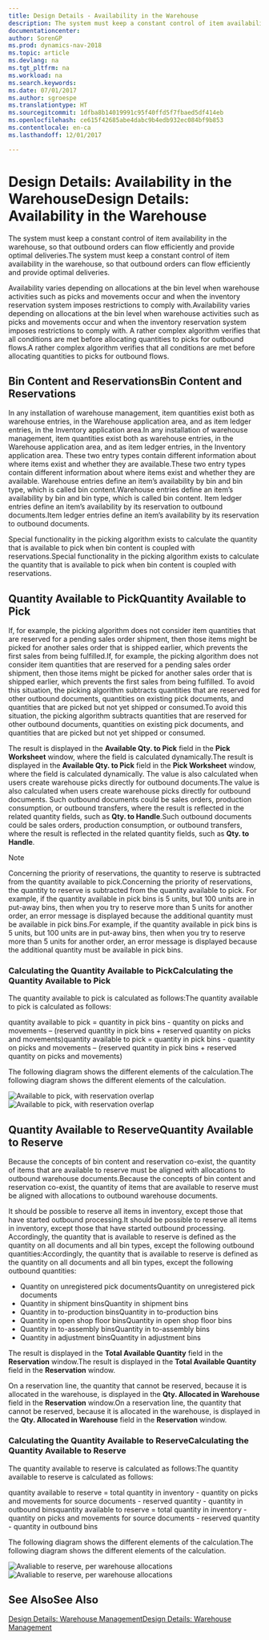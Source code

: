 ```yaml
---
title: Design Details - Availability in the Warehouse
description: The system must keep a constant control of item availability in the warehouse, so that outbound orders can flow efficiently and provide optimal deliveries.
documentationcenter: 
author: SorenGP
ms.prod: dynamics-nav-2018
ms.topic: article
ms.devlang: na
ms.tgt_pltfrm: na
ms.workload: na
ms.search.keywords: 
ms.date: 07/01/2017
ms.author: sgroespe
ms.translationtype: HT
ms.sourcegitcommit: 1dfba8b14019991c95f40ffd5f7fbaed5df414eb
ms.openlocfilehash: ce615f42685abe4dabc9b4edb932ec084bf9b853
ms.contentlocale: en-ca
ms.lasthandoff: 12/01/2017

---
```

# <a name="design-details-availability-in-the-warehouse"></a><span data-ttu-id="12dc9-103">Design Details: Availability in the Warehouse</span><span class="sxs-lookup"><span data-stu-id="12dc9-103">Design Details: Availability in the Warehouse</span></span>
<span data-ttu-id="12dc9-104">The system must keep a constant control of item availability in the warehouse, so that outbound orders can flow efficiently and provide optimal deliveries.</span><span class="sxs-lookup"><span data-stu-id="12dc9-104">The system must keep a constant control of item availability in the warehouse, so that outbound orders can flow efficiently and provide optimal deliveries.</span></span>  

 <span data-ttu-id="12dc9-105">Availability varies depending on allocations at the bin level when warehouse activities such as picks and movements occur and when the inventory reservation system imposes restrictions to comply with.</span><span class="sxs-lookup"><span data-stu-id="12dc9-105">Availability varies depending on allocations at the bin level when warehouse activities such as picks and movements occur and when the inventory reservation system imposes restrictions to comply with.</span></span> <span data-ttu-id="12dc9-106">A rather complex algorithm verifies that all conditions are met before allocating quantities to picks for outbound flows.</span><span class="sxs-lookup"><span data-stu-id="12dc9-106">A rather complex algorithm verifies that all conditions are met before allocating quantities to picks for outbound flows.</span></span>  

## <a name="bin-content-and-reservations"></a><span data-ttu-id="12dc9-107">Bin Content and Reservations</span><span class="sxs-lookup"><span data-stu-id="12dc9-107">Bin Content and Reservations</span></span>  
 <span data-ttu-id="12dc9-108">In any installation of warehouse management, item quantities exist both as warehouse entries, in the Warehouse application area, and as item ledger entries, in the Inventory application area.</span><span class="sxs-lookup"><span data-stu-id="12dc9-108">In any installation of warehouse management, item quantities exist both as warehouse entries, in the Warehouse application area, and as item ledger entries, in the Inventory application area.</span></span> <span data-ttu-id="12dc9-109">These two entry types contain different information about where items exist and whether they are available.</span><span class="sxs-lookup"><span data-stu-id="12dc9-109">These two entry types contain different information about where items exist and whether they are available.</span></span> <span data-ttu-id="12dc9-110">Warehouse entries define an item’s availability by bin and bin type, which is called bin content.</span><span class="sxs-lookup"><span data-stu-id="12dc9-110">Warehouse entries define an item’s availability by bin and bin type, which is called bin content.</span></span> <span data-ttu-id="12dc9-111">Item ledger entries define an item’s availability by its reservation to outbound documents.</span><span class="sxs-lookup"><span data-stu-id="12dc9-111">Item ledger entries define an item’s availability by its reservation to outbound documents.</span></span>  

 <span data-ttu-id="12dc9-112">Special functionality in the picking algorithm exists to calculate the quantity that is available to pick when bin content is coupled with reservations.</span><span class="sxs-lookup"><span data-stu-id="12dc9-112">Special functionality in the picking algorithm exists to calculate the quantity that is available to pick when bin content is coupled with reservations.</span></span>  

## <a name="quantity-available-to-pick"></a><span data-ttu-id="12dc9-113">Quantity Available to Pick</span><span class="sxs-lookup"><span data-stu-id="12dc9-113">Quantity Available to Pick</span></span>  
 <span data-ttu-id="12dc9-114">If, for example, the picking algorithm does not consider item quantities that are reserved for a pending sales order shipment, then those items might be picked for another sales order that is shipped earlier, which prevents the first sales from being fulfilled.</span><span class="sxs-lookup"><span data-stu-id="12dc9-114">If, for example, the picking algorithm does not consider item quantities that are reserved for a pending sales order shipment, then those items might be picked for another sales order that is shipped earlier, which prevents the first sales from being fulfilled.</span></span> <span data-ttu-id="12dc9-115">To avoid this situation, the picking algorithm subtracts quantities that are reserved for other outbound documents, quantities on existing pick documents, and quantities that are picked but not yet shipped or consumed.</span><span class="sxs-lookup"><span data-stu-id="12dc9-115">To avoid this situation, the picking algorithm subtracts quantities that are reserved for other outbound documents, quantities on existing pick documents, and quantities that are picked but not yet shipped or consumed.</span></span>  

 <span data-ttu-id="12dc9-116">The result is displayed in the **Available Qty. to Pick** field in the **Pick Worksheet** window, where the field is calculated dynamically.</span><span class="sxs-lookup"><span data-stu-id="12dc9-116">The result is displayed in the **Available Qty. to Pick** field in the **Pick Worksheet** window, where the field is calculated dynamically.</span></span> <span data-ttu-id="12dc9-117">The value is also calculated when users create warehouse picks directly for outbound documents.</span><span class="sxs-lookup"><span data-stu-id="12dc9-117">The value is also calculated when users create warehouse picks directly for outbound documents.</span></span> <span data-ttu-id="12dc9-118">Such outbound documents could be sales orders, production consumption, or outbound transfers, where the result is reflected in the related quantity fields, such as **Qty. to Handle**.</span><span class="sxs-lookup"><span data-stu-id="12dc9-118">Such outbound documents could be sales orders, production consumption, or outbound transfers, where the result is reflected in the related quantity fields, such as **Qty. to Handle**.</span></span>  

> [!NOTE]  
>  <span data-ttu-id="12dc9-119">Concerning the priority of reservations, the quantity to reserve is subtracted from the quantity available to pick.</span><span class="sxs-lookup"><span data-stu-id="12dc9-119">Concerning the priority of reservations, the quantity to reserve is subtracted from the quantity available to pick.</span></span> <span data-ttu-id="12dc9-120">For example, if the quantity available in pick bins is 5 units, but 100 units are in put-away bins, then when you try to reserve more than 5 units for another order, an error message is displayed because the additional quantity must be available in pick bins.</span><span class="sxs-lookup"><span data-stu-id="12dc9-120">For example, if the quantity available in pick bins is 5 units, but 100 units are in put-away bins, then when you try to reserve more than 5 units for another order, an error message is displayed because the additional quantity must be available in pick bins.</span></span>  

### <a name="calculating-the-quantity-available-to-pick"></a><span data-ttu-id="12dc9-121">Calculating the Quantity Available to Pick</span><span class="sxs-lookup"><span data-stu-id="12dc9-121">Calculating the Quantity Available to Pick</span></span>  
 <span data-ttu-id="12dc9-122">The quantity available to pick is calculated as follows:</span><span class="sxs-lookup"><span data-stu-id="12dc9-122">The quantity available to pick is calculated as follows:</span></span>  

 <span data-ttu-id="12dc9-123">quantity available to pick = quantity in pick bins - quantity on picks and movements – (reserved quantity in pick bins + reserved quantity on picks and movements)</span><span class="sxs-lookup"><span data-stu-id="12dc9-123">quantity available to pick = quantity in pick bins - quantity on picks and movements – (reserved quantity in pick bins + reserved quantity on picks and movements)</span></span>  

 <span data-ttu-id="12dc9-124">The following diagram shows the different elements of the calculation.</span><span class="sxs-lookup"><span data-stu-id="12dc9-124">The following diagram shows the different elements of the calculation.</span></span>  

 <span data-ttu-id="12dc9-125">![Available to pick, with reservation overlap](media/design_details_warehouse_management_availability_2.png "design_details_warehouse_management_availability_2")</span><span class="sxs-lookup"><span data-stu-id="12dc9-125">![Available to pick, with reservation overlap](media/design_details_warehouse_management_availability_2.png "design_details_warehouse_management_availability_2")</span></span>  

## <a name="quantity-available-to-reserve"></a><span data-ttu-id="12dc9-126">Quantity Available to Reserve</span><span class="sxs-lookup"><span data-stu-id="12dc9-126">Quantity Available to Reserve</span></span>  
 <span data-ttu-id="12dc9-127">Because the concepts of bin content and reservation co-exist, the quantity of items that are available to reserve must be aligned with allocations to outbound warehouse documents.</span><span class="sxs-lookup"><span data-stu-id="12dc9-127">Because the concepts of bin content and reservation co-exist, the quantity of items that are available to reserve must be aligned with allocations to outbound warehouse documents.</span></span>  

 <span data-ttu-id="12dc9-128">It should be possible to reserve all items in inventory, except those that have started outbound processing.</span><span class="sxs-lookup"><span data-stu-id="12dc9-128">It should be possible to reserve all items in inventory, except those that have started outbound processing.</span></span> <span data-ttu-id="12dc9-129">Accordingly, the quantity that is available to reserve is defined as the quantity on all documents and all bin types, except the following outbound quantities:</span><span class="sxs-lookup"><span data-stu-id="12dc9-129">Accordingly, the quantity that is available to reserve is defined as the quantity on all documents and all bin types, except the following outbound quantities:</span></span>  

-   <span data-ttu-id="12dc9-130">Quantity on unregistered pick documents</span><span class="sxs-lookup"><span data-stu-id="12dc9-130">Quantity on unregistered pick documents</span></span>  
-   <span data-ttu-id="12dc9-131">Quantity in shipment bins</span><span class="sxs-lookup"><span data-stu-id="12dc9-131">Quantity in shipment bins</span></span>  
-   <span data-ttu-id="12dc9-132">Quantity in to-production bins</span><span class="sxs-lookup"><span data-stu-id="12dc9-132">Quantity in to-production bins</span></span>  
-   <span data-ttu-id="12dc9-133">Quantity in open shop floor bins</span><span class="sxs-lookup"><span data-stu-id="12dc9-133">Quantity in open shop floor bins</span></span>  
-   <span data-ttu-id="12dc9-134">Quantity in to-assembly bins</span><span class="sxs-lookup"><span data-stu-id="12dc9-134">Quantity in to-assembly bins</span></span>  
-   <span data-ttu-id="12dc9-135">Quantity in adjustment bins</span><span class="sxs-lookup"><span data-stu-id="12dc9-135">Quantity in adjustment bins</span></span>  

 <span data-ttu-id="12dc9-136">The result is displayed in the **Total Available Quantity** field in the **Reservation** window.</span><span class="sxs-lookup"><span data-stu-id="12dc9-136">The result is displayed in the **Total Available Quantity** field in the **Reservation** window.</span></span>  

 <span data-ttu-id="12dc9-137">On a reservation line, the quantity that cannot be reserved, because it is allocated in the warehouse, is displayed in the **Qty. Allocated in Warehouse** field in the **Reservation** window.</span><span class="sxs-lookup"><span data-stu-id="12dc9-137">On a reservation line, the quantity that cannot be reserved, because it is allocated in the warehouse, is displayed in the **Qty. Allocated in Warehouse** field in the **Reservation** window.</span></span>  

### <a name="calculating-the-quantity-available-to-reserve"></a><span data-ttu-id="12dc9-138">Calculating the Quantity Available to Reserve</span><span class="sxs-lookup"><span data-stu-id="12dc9-138">Calculating the Quantity Available to Reserve</span></span>  
 <span data-ttu-id="12dc9-139">The quantity available to reserve is calculated as follows:</span><span class="sxs-lookup"><span data-stu-id="12dc9-139">The quantity available to reserve is calculated as follows:</span></span>  

 <span data-ttu-id="12dc9-140">quantity available to reserve = total quantity in inventory - quantity on picks and movements for source documents - reserved quantity - quantity in outbound bins</span><span class="sxs-lookup"><span data-stu-id="12dc9-140">quantity available to reserve = total quantity in inventory - quantity on picks and movements for source documents - reserved quantity - quantity in outbound bins</span></span>  

 <span data-ttu-id="12dc9-141">The following diagram shows the different elements of the calculation.</span><span class="sxs-lookup"><span data-stu-id="12dc9-141">The following diagram shows the different elements of the calculation.</span></span>  

 <span data-ttu-id="12dc9-142">![Avaliable to reserve, per warehouse allocations](media/design_details_warehouse_management_availability_3.png "design_details_warehouse_management_availability_3")</span><span class="sxs-lookup"><span data-stu-id="12dc9-142">![Avaliable to reserve, per warehouse allocations](media/design_details_warehouse_management_availability_3.png "design_details_warehouse_management_availability_3")</span></span>  

## <a name="see-also"></a><span data-ttu-id="12dc9-143">See Also</span><span class="sxs-lookup"><span data-stu-id="12dc9-143">See Also</span></span>  
 [<span data-ttu-id="12dc9-144">Design Details: Warehouse Management</span><span class="sxs-lookup"><span data-stu-id="12dc9-144">Design Details: Warehouse Management</span></span>](design-details-warehouse-management.md)


